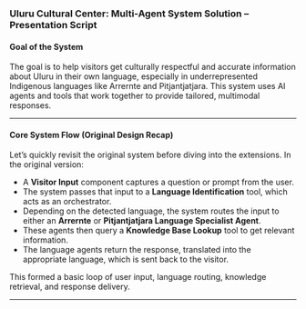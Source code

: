 ### Uluru Cultural Center: Multi-Agent System Solution – Presentation Script

#### Goal of the System

The goal is to help visitors get culturally respectful and accurate information about Uluru in their own language, especially in underrepresented Indigenous languages like Arrernte and Pitjantjatjara. This system uses AI agents and tools that work together to provide tailored, multimodal responses.

---

#### Core System Flow (Original Design Recap)

Let’s quickly revisit the original system before diving into the extensions. In the original version:

* A **Visitor Input** component captures a question or prompt from the user.
* The system passes that input to a **Language Identification** tool, which acts as an orchestrator.
* Depending on the detected language, the system routes the input to either an **Arrernte** or **Pitjantjatjara Language Specialist Agent**.
* These agents then query a **Knowledge Base Lookup** tool to get relevant information.
* The language agents return the response, translated into the appropriate language, which is sent back to the visitor.

This formed a basic loop of user input, language routing, knowledge retrieval, and response delivery.

---

